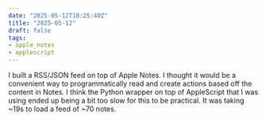 ```yaml
---
date: "2025-05-12T18:25:40Z"
title: "2025-05-12"
draft: false
tags:
- apple_notes
- applescript
---
```


I built a RSS/JSON feed on top of Apple Notes.
I thought it would be a convenient way to programmatically read and create actions based off the content in Notes.
I think the Python wrapper on top of AppleScript that I was using ended up being a bit too slow for this to be practical.
It was taking ~19s to load a feed of ~70 notes.
